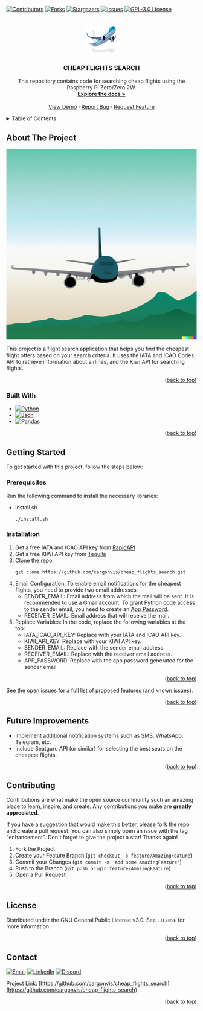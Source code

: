 <a name="readme-top"></a>

[![Contributors][contributors-shield]][contributors-url]
[![Forks][forks-shield]][forks-url]
[![Stargazers][stars-shield]][stars-url]
[![Issues][issues-shield]][issues-url]
[![GPL-3.0 License][license-shield]][license-url]



<!-- PROJECT LOGO -->
<br />
<div align="center">
  <a href="https://github.com/cargonvis/cheap_flights_search">
    <img src="images/plane.png" alt="Logo" width="80" height="80">
  </a>

<h3 align="center">CHEAP FLIGHTS SEARCH</h3>

  <p align="center">
    This repository contains code for searching cheap flights using the Raspberry Pi Zero/Zero 2W.
    <br />
    <a href="https://github.com/cargonvis/cheap_flights_search"><strong>Explore the docs »</strong></a>
    <br />
    <br />
    <a href="https://github.com/cargonvis/cheap_flights_search">View Demo</a>
    ·
    <a href="https://github.com/cargonvis/cheap_flights_search/issues">Report Bug</a>
    ·
    <a href="https://github.com/cargonvis/cheap_flights_search/issues">Request Feature</a>
  </p>
</div>



<!-- TABLE OF CONTENTS -->
<details>
  <summary>Table of Contents</summary>
  <ol>
    <li>
      <a href="#about-the-project">About The Project</a>
      <ul>
        <li><a href="#built-with">Built With</a></li>
      </ul>
    </li>
    <li>
      <a href="#getting-started">Getting Started</a>
      <ul>
        <li><a href="#prerequisites">Prerequisites</a></li>
        <li><a href="#installation">Installation</a></li>
      </ul>
    </li>
    <!-- <li><a href="#usage">Usage</a></li> -->
    <!-- <li><a href="#roadmap">Roadmap</a></li> -->
    <li><a href="#future-improvements">Future Improvements</a></li>
    <li><a href="#contributing">Contributing</a></li>
    <li><a href="#license">License</a></li>
    <li><a href="#contact">Contact</a></li>
    <!-- <li><a href="#acknowledgments">Acknowledgments</a></li> -->
  </ol>
</details>



<!-- ABOUT THE PROJECT -->
## About The Project

<!-- [![Product Name Screen Shot][product-screenshot]](https://example.com) --> 
![Product Name Screen Shot][product-screenshot] <!-- Image without link -->

This project is a flight search application that helps you find the cheapest flight offers based on your search criteria. It uses the IATA and ICAO Codes API to retrieve information about airlines, and the Kiwi API for searching flights.

<p align="right">(<a href="#readme-top">back to top</a>)</p>



### Built With

* [![Python][Python.org]][Python-url]
* [![Json][Json.org]][Json-url]
* [![Pandas][Pandas.org]][Pandas-url]

<p align="right">(<a href="#readme-top">back to top</a>)</p>



<!-- GETTING STARTED -->
## Getting Started

To get started with this project, follow the steps below:

### Prerequisites

Run the following command to install the necessary libraries:
* install.sh
  ```
  ./install.sh
  ```

### Installation

1. Get a free IATA and ICAO API key from [RapidAPI](https://rapidapi.com/vacationist/api/iata-and-icao-codes/)
2. Get a free KIWI API key from [Tequila](https://tequila.kiwi.com/portal/getting-started)
3. Clone the repo:
   ```
   git clone https://github.com/cargonvis/cheap_flights_search.git
   ```
4. Email Configuration:
   To enable email notifications for the cheapest flights, you need to provide two email addresses:
   	- SENDER_EMAIL: Email address from which the mail will be sent. It is recommended to use a Gmail account. To grant Python code access to the sender email, you need to create an [App Password](https://support.google.com/accounts/answer/185833?hl=en).
	- RECEIVER_EMAIL: Email address that will receive the mail.
5. Replace Variables:
   In the code, replace the following variables at the top:
	- IATA_ICAO_API_KEY: Replace with your IATA and ICAO API key.
	- KIWI_API_KEY: Replace with your KIWI API key.
	- SENDER_EMAIL: Replace with the sender email address.
	- RECEIVER_EMAIL: Replace with the receiver email address.
	- APP_PASSWORD: Replace with the app password generated for the sender email.

<p align="right">(<a href="#readme-top">back to top</a>)</p>



<!-- USAGE EXAMPLES -->
<!--## Usage

Use this space to show useful examples of how a project can be used. Additional screenshots, code examples and demos work well in this space. You may also link to more resources.

_For more examples, please refer to the [Documentation](https://example.com)_-->

<!-- <p align="right">(<a href="#readme-top">back to top</a>)</p> -->



<!-- ROADMAP -->
<!--## Roadmap

- [ ] Feature 1
- [ ] Feature 2
- [ ] Feature 3
    - [ ] Nested Feature-->

See the [open issues](https://github.com/cargonvis/cheap_flights_search/issues) for a full list of proposed features (and known issues).

<p align="right">(<a href="#readme-top">back to top</a>)</p>



<!-- FUTURE IMPROVEMENTS -->
## Future Improvements

- Implement additional notification systems such as SMS, WhatsApp, Telegram, etc.
- Include Seatguru API (or similar) for selecting the best seats on the cheapest flights.

<p align="right">(<a href="#readme-top">back to top</a>)</p>



<!-- CONTRIBUTING -->
## Contributing

Contributions are what make the open source community such an amazing place to learn, inspire, and create. Any contributions you make are **greatly appreciated**.

If you have a suggestion that would make this better, please fork the repo and create a pull request. You can also simply open an issue with the tag "enhancement".
Don't forget to give the project a star! Thanks again!

1. Fork the Project
2. Create your Feature Branch (`git checkout -b feature/AmazingFeature`)
3. Commit your Changes (`git commit -m 'Add some AmazingFeature'`)
4. Push to the Branch (`git push origin feature/AmazingFeature`)
5. Open a Pull Request

<p align="right">(<a href="#readme-top">back to top</a>)</p>



<!-- LICENSE -->
## License

Distributed under the GNU General Public License v3.0. See `LICENSE` for more information.

<p align="right">(<a href="#readme-top">back to top</a>)</p>



<!-- CONTACT -->
## Contact

[![Email][Email-shield]][Email-url] [![LinkedIn][linkedin-shield]][linkedin-url] [![Discord][Discord-shield]][Discord-url]

Project Link: [https://github.com/cargonvis/cheap_flights_search](https://github.com/cargonvis/cheap_flights_search)

<p align="right">(<a href="#readme-top">back to top</a>)</p>



<!-- ACKNOWLEDGMENTS -->
<!--## Acknowledgments

* []()
* []()
* []()-->

<!-- <p align="right">(<a href="#readme-top">back to top</a>)</p> -->



<!-- MARKDOWN LINKS & IMAGES -->
<!-- https://www.markdownguide.org/basic-syntax/#reference-style-links -->
[contributors-shield]: https://img.shields.io/github/contributors/cargonvis/cheap_flights_search.svg?style=for-the-badge
[contributors-url]: https://github.com/cargonvis/cheap_flights_search/graphs/contributors
[forks-shield]: https://img.shields.io/github/forks/cargonvis/cheap_flights_search.svg?style=for-the-badge
[forks-url]: https://github.com/cargonvis/cheap_flights_search/network/members
[stars-shield]: https://img.shields.io/github/stars/cargonvis/cheap_flights_search.svg?style=for-the-badge
[stars-url]: https://github.com/cargonvis/cheap_flights_search/stargazers
[issues-shield]: https://img.shields.io/github/issues/cargonvis/cheap_flights_search.svg?style=for-the-badge
[issues-url]: https://github.com/cargonvis/cheap_flights_search/issues
[license-shield]: https://img.shields.io/github/license/cargonvis/cheap_flights_search.svg?style=for-the-badge
[license-url]: https://github.com/cargonvis/cheap_flights_search/blob/master/LICENSE
[product-screenshot]: images/project_image.png
[Python.org]: https://img.shields.io/badge/python-blue?style=for-the-badge&logo=python&logoColor=white
[Python-url]: https://python.org/
[Json.org]: https://img.shields.io/badge/json-yellow?style=for-the-badge&logo=json&logoColor=white
[Json-url]: https://www.json.org/
[Pandas.org]: https://img.shields.io/badge/pandas-orange?style=for-the-badge&logo=pandas&logoColor=white
[Pandas-url]: https://pandas.pydata.org/
[Email-shield]: https://img.shields.io/badge/gmail-red?style=for-the-badge&logo=gmail&logoColor=white
[Email-url]: mailto:cgonv1993@gmail.com
[linkedin-shield]: https://img.shields.io/badge/linkedin-blue?style=for-the-badge&logo=linkedin&logoColor=white
[linkedin-url]: https://linkedin.com/in/carlosgonzalezvisiedo
[Discord-shield]: https://img.shields.io/badge/discord-darkblue?style=for-the-badge&logo=discord&logoColor=white
[Discord-url]: https://discordapp.com/users/439897699299491850